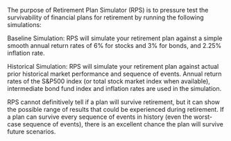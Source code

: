 The purpose of Retirement Plan Simulator (RPS) is to pressure test the survivability of financial plans for retirement by running the following simulations:

Baseline Simulation: RPS will simulate your retirement plan against a simple smooth annual return rates of 6% for stocks and 3% for bonds, and 2.25% inflation rate.

Historical Simulation: RPS will simulate your retirement plan against actual prior historical market performance and sequence of events. Annual return rates of the S&P500 index (or total stock market index when available), intermediate bond fund index and inflation rates are used in the simulation.

RPS cannot definitively tell if a plan will survive retirement, but it can show the possible range of results that could be experienced during retirement. If a plan can survive every sequence of events in history (even the worst-case sequence of events), there is an excellent chance the plan will survive future scenarios.

